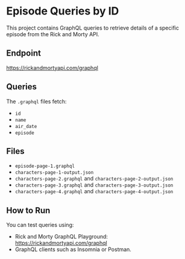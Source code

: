 # Episode Queries by ID

This project contains GraphQL queries to retrieve details of a specific episode from the Rick and Morty API.

## Endpoint
https://rickandmortyapi.com/graphql

## Queries
The `.graphql` files fetch:
- `id`
- `name`
- `air_date`
- `episode`

## Files
- `episode-page-1.graphql`
- `characters-page-1-output.json`
- `characters-page-2.graphql` and `characters-page-2-output.json`
- `characters-page-3.graphql` and `characters-page-3-output.json`
- `characters-page-4.graphql` and `characters-page-4-output.json`

## How to Run
You can test queries using:
- Rick and Morty GraphQL Playground: https://rickandmortyapi.com/graphql
- GraphQL clients such as Insomnia or Postman.
